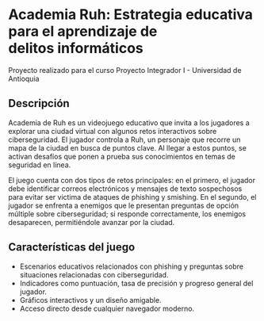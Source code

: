 # Academia Ruh: Estrategia educativa para el aprendizaje de delitos informáticos

<p>Proyecto realizado para el curso Proyecto Integrador I - Universidad de Antioquia</p>

</hr>

## Descripción

Academia de Ruh es un videojuego educativo que invita a los jugadores a explorar una ciudad virtual con algunos retos interactivos sobre ciberseguridad. El jugador controla a Ruh, un personaje que recorre un mapa de la ciudad en busca de puntos clave. Al llegar a estos puntos, se activan desafíos que ponen a prueba sus conocimientos en temas de seguridad en línea.

El juego cuenta con dos tipos de retos principales: en el primero, el jugador debe identificar correos electrónicos y mensajes de texto sospechosos para evitar ser victima de ataques de phishing y smishing. En el segundo, el jugador se enfrenta a enemigos que le presentan preguntas de opción múltiple sobre ciberseguridad; si responde correctamente, los enemigos desaparecen, permitiéndole avanzar por la ciudad.

## Características del juego

- Escenarios educativos relacionados con phishing y preguntas sobre situaciones relacionadas con ciberseguridad.
- Indicadores como puntuación, tasa de precisión y progreso general del jugador.
- Gráficos interactivos y un diseño amigable.
- Acceso directo desde cualquier navegador moderno.

##
